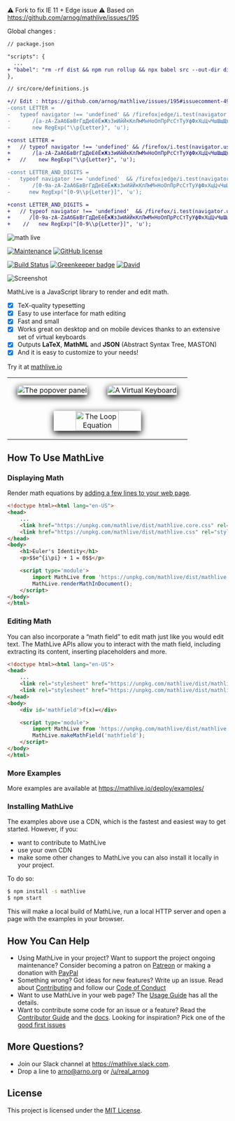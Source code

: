 ⚠️ Fork to fix IE 11 + Edge issue ⚠️
Based on https://github.com/arnog/mathlive/issues/195

Global changes :

```diff
// package.json

"scripts": {
  ...
+ "babel": "rm -rf dist && npm run rollup && npx babel src --out-dir dist"
},
```

```diff
// src/core/definitions.js

+// Edit : https://github.com/arnog/mathlive/issues/195#issuecomment-493741744
-const LETTER =
-   typeof navigator !== 'undefined' && /firefox|edge/i.test(navigator.userAgent) ?
-       /[a-zA-ZаАбБвВгГдДеЕёЁжЖзЗиИйЙкКлЛмМнНоОпПрРсСтТуУфФхХцЦчЧшШщЩъЪыЫьЬэЭюЮяĄąĆćĘęŁłŃńÓóŚśŹźŻżàâäôéèëêïîçùûüÿæœÀÂÄÔÉÈËÊÏÎŸÇÙÛÜÆŒäöüßÄÖÜẞàèéìíîòóùúÀÈÉÌÍÎÒÓÙÚáéíñóúüÁÉÍÑÓÚÜ]/ :
-       new RegExp("\\p{Letter}", 'u');

+const LETTER =
+   // typeof navigator !== 'undefined' && /firefox/i.test(navigator.userAgent) ?
+       /[a-zA-ZаАбБвВгГдДеЕёЁжЖзЗиИйЙкКлЛмМнНоОпПрРсСтТуУфФхХцЦчЧшШщЩъЪыЫьЬэЭюЮяĄąĆćĘęŁłŃńÓóŚśŹźŻżàâäôéèëêïîçùûüÿæœÀÂÄÔÉÈËÊÏÎŸÇÙÛÜÆŒäöüßÄÖÜẞàèéìíîòóùúÀÈÉÌÍÎÒÓÙÚáéíñóúüÁÉÍÑÓÚÜ]/; // :
+   //    new RegExp("\\p{Letter}", 'u');

-const LETTER_AND_DIGITS =
-   typeof navigator !== 'undefined'  && /firefox|edge/i.test(navigator.userAgent) ?
-       /[0-9a-zA-ZаАбБвВгГдДеЕёЁжЖзЗиИйЙкКлЛмМнНоОпПрРсСтТуУфФхХцЦчЧшШщЩъЪыЫьЬэЭюЮяĄąĆćĘęŁłŃńÓóŚśŹźŻżàâäôéèëêïîçùûüÿæœÀÂÄÔÉÈËÊÏÎŸÇÙÛÜÆŒäöüßÄÖÜẞàèéìíîòóùúÀÈÉÌÍÎÒÓÙÚáéíñóúüÁÉÍÑÓÚÜ]/ :
-      new RegExp("[0-9\\p{Letter}]", 'u');

+const LETTER_AND_DIGITS =
+   // typeof navigator !== 'undefined'  && /firefox/i.test(navigator.userAgent) ?
+      /[0-9a-zA-ZаАбБвВгГдДеЕёЁжЖзЗиИйЙкКлЛмМнНоОпПрРсСтТуУфФхХцЦчЧшШщЩъЪыЫьЬэЭюЮяĄąĆćĘęŁłŃńÓóŚśŹźŻżàâäôéèëêïîçùûüÿæœÀÂÄÔÉÈËÊÏÎŸÇÙÛÜÆŒäöüßÄÖÜẞàèéìíîòóùúÀÈÉÌÍÎÒÓÙÚáéíñóúüÁÉÍÑÓÚÜ]/; // :
+    //   new RegExp("[0-9\\p{Letter}]", 'u');
```

<img alt="math live" src="assets/logo-1024.jpg?raw=true">



[![Maintenance](https://img.shields.io/maintenance/yes/2019.svg)]()
[![GitHub license](https://img.shields.io/badge/license-MIT-brightgreen.svg)](https://raw.githubusercontent.com/arnog/mathlive/master/LICENSE.txt)

[![Build Status](https://travis-ci.org/arnog/mathlive.svg?branch=master)](https://travis-ci.org/arnog/mathlive)
[![Greenkeeper badge](https://badges.greenkeeper.io/arnog/mathlive.svg)](https://greenkeeper.io/)
[![David](https://img.shields.io/david/dev/arnog/mathlive.svg)]()



<img alt="Screenshot" src="assets/screenshots/screenshot.jpg">


MathLive is a JavaScript library to render and edit math.

- [x] TeX-quality typesetting
- [x] Easy to use interface for math editing
- [x] Fast and small
- [x] Works great on desktop and on mobile devices thanks to an extensive set of virtual keyboards
- [x] Outputs **LaTeX**, **MathML** and **JSON** (Abstract Syntax Tree, MASTON)
- [x] And it is easy to customize to your needs!

Try it at [mathlive.io](https://mathlive.io)

<table align="center" >
    <tr>
        <td width='50%' align='center' style="border:none;">
            <img alt="The popover panel"
            style='margin:15px; box-shadow: 0px 5px 15px #000; border: 1px solid #eee'
            src="assets/screenshots/popover.png">
        </td>
        <td width='50%' align='center' style="border:none;">
            <img alt="A Virtual Keyboard"
            style='margin:15px; box-shadow: 0px 5px 15px #000; border: 1px solid #eee'
            src="assets/screenshots/virtualKeyboard.png">
        </td>
    </tr>
    <tr style="background-color: initial; border: none;">
        <td colspan="2" align="center" style="border:none;">
            <img width="50%" alt="The Loop Equation"
            style='margin:15px; box-shadow: 0px 5px 15px #000; border: 1px solid #eee'
            src="assets/screenshots/loop-eqn.png">
        </td>
    </tr>
</table>


## How To Use MathLive


### Displaying Math
Render math equations by
[adding a few lines to your web page](tutorials/USAGE_GUIDE.md).

```html
<!doctype html><html lang="en-US">
<head>
    ...
    <link href="https://unpkg.com/mathlive/dist/mathlive.core.css" rel="stylesheet" >
    <link href="https://unpkg.com/mathlive/dist/mathlive.css" rel="stylesheet" >
</head>
<body>
    <h1>Euler's Identity</h1>
    <p>$$e^{i\pi} + 1 = 0$$</p>

    <script type='module'>
        import MathLive from 'https://unpkg.com/mathlive/dist/mathlive.mjs';
        MathLive.renderMathInDocument();
    </script>
</body>
</html>
```


### Editing Math
You can also incorporate a “math field” to edit math just like you would edit
text. The MathLive APIs allow you to interact with the math field,
including extracting its content, inserting placeholders and more.

```html
<!doctype html><html lang="en-US">
<head>
    ...
    <link rel="stylesheet" href="https://unpkg.com/mathlive/dist/mathlive.core.css">
    <link rel="stylesheet" href="https://unpkg.com/mathlive/dist/mathlive.css">
</head>
<body>
    <div id='mathfield'>f(x)=</div>

    <script type='module'>
        import MathLive from 'https://unpkg.com/mathlive/dist/mathlive.mjs';
        MathLive.makeMathField('mathfield');
    </script>
</body>
</html>
```

### More Examples

More examples are available at https://mathlive.io/deploy/examples/


### Installing MathLive

The examples above use a CDN, which is the fastest and easiest way to get started.
However, if you:
- want to contribute to MathLive
- use your own CDN
- make some other changes to MathLive
you can also install it locally in your project.

To do so:
```bash
$ npm install -s mathlive
$ npm start
```
This will make a local build of MathLive, run a local HTTP server and open a page with the examples in your browser.

## How You Can Help

* Using MathLive in your project? Want to support the project ongoing maintenance?
Consider becoming a patron on [Patreon](https://patreon.com/arnog) or making a
donation with [PayPal](https://www.paypal.me/arnogourdol)
* Something wrong? Got ideas for new features? Write up an issue. Read about
[Contributing](CONTRIBUTING.md) and follow our [Code of Conduct](CODE_OF_CONDUCT.md)
* Want to use MathLive in your web page? The [Usage Guide](tutorials/USAGE_GUIDE.md)
has all the details.
* Want to contribute some code for an issue or a feature? Read the
[Contributor Guide](tutorials/CONTRIBUTOR_GUIDE.md) and the
[docs](http://docs.mathlive.io). Looking for inspiration? Pick one of
the [good first issues](https://github.com/arnog/mathlive/labels/good%20first%20issue)

## More Questions?

* Join our Slack channel at https://mathlive.slack.com.
* Drop a line to arno@arno.org or [/u/real_arnog](https://www.reddit.com/user/real_arnog)

## License

This project is licensed under the [MIT License](LICENSE.txt).
